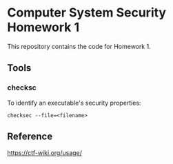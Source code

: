 # Computer System Security Homework 1

This repository contains the code for Homework 1.

## Tools

### checksc

To identify an executable's security properties:

```
checksec --file=<filename>
```

## Reference

https://ctf-wiki.org/usage/


